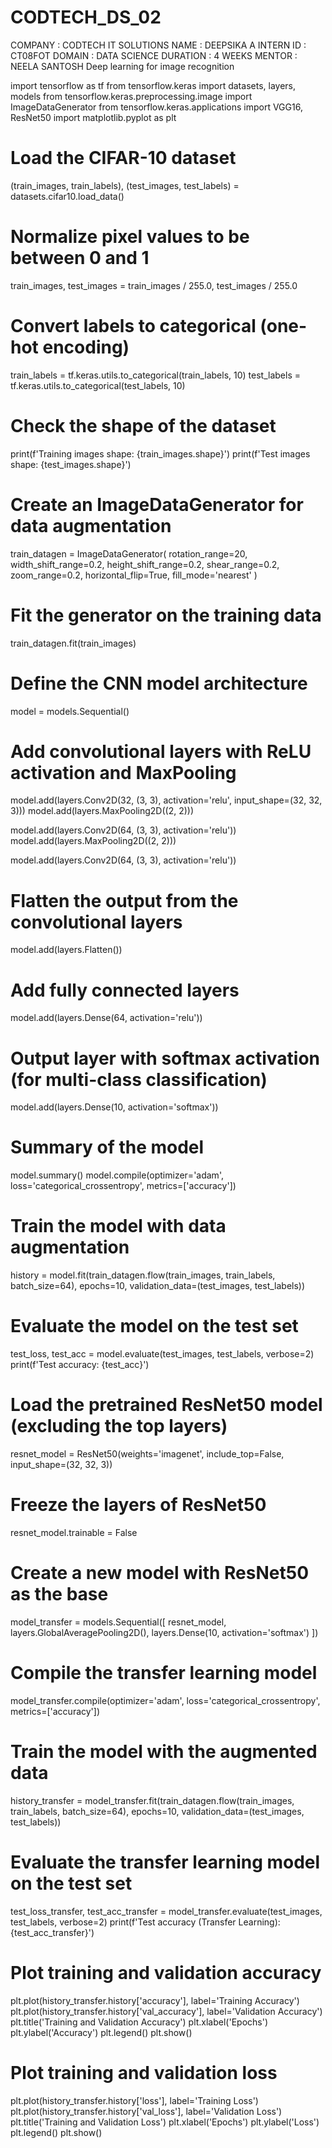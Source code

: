 # CODTECH_DS_02
COMPANY   : CODTECH IT SOLUTIONS
NAME      : DEEPSIKA A
INTERN ID : CT08FOT
DOMAIN    : DATA SCIENCE 
DURATION  : 4 WEEKS
MENTOR    : NEELA SANTOSH
Deep learning for image recognition

import tensorflow as tf
from tensorflow.keras import datasets, layers, models
from tensorflow.keras.preprocessing.image import ImageDataGenerator
from tensorflow.keras.applications import VGG16, ResNet50
import matplotlib.pyplot as plt
# Load the CIFAR-10 dataset
(train_images, train_labels), (test_images, test_labels) = datasets.cifar10.load_data()

# Normalize pixel values to be between 0 and 1
train_images, test_images = train_images / 255.0, test_images / 255.0

# Convert labels to categorical (one-hot encoding)
train_labels = tf.keras.utils.to_categorical(train_labels, 10)
test_labels = tf.keras.utils.to_categorical(test_labels, 10)

# Check the shape of the dataset
print(f'Training images shape: {train_images.shape}')
print(f'Test images shape: {test_images.shape}')
# Create an ImageDataGenerator for data augmentation
train_datagen = ImageDataGenerator(
    rotation_range=20, 
    width_shift_range=0.2, 
    height_shift_range=0.2, 
    shear_range=0.2, 
    zoom_range=0.2, 
    horizontal_flip=True, 
    fill_mode='nearest'
)

# Fit the generator on the training data
train_datagen.fit(train_images)
# Define the CNN model architecture
model = models.Sequential()

# Add convolutional layers with ReLU activation and MaxPooling
model.add(layers.Conv2D(32, (3, 3), activation='relu', input_shape=(32, 32, 3)))
model.add(layers.MaxPooling2D((2, 2)))

model.add(layers.Conv2D(64, (3, 3), activation='relu'))
model.add(layers.MaxPooling2D((2, 2)))

model.add(layers.Conv2D(64, (3, 3), activation='relu'))

# Flatten the output from the convolutional layers
model.add(layers.Flatten())

# Add fully connected layers
model.add(layers.Dense(64, activation='relu'))

# Output layer with softmax activation (for multi-class classification)
model.add(layers.Dense(10, activation='softmax'))

# Summary of the model
model.summary()
model.compile(optimizer='adam', 
              loss='categorical_crossentropy', 
              metrics=['accuracy'])
# Train the model with data augmentation
history = model.fit(train_datagen.flow(train_images, train_labels, batch_size=64),
                    epochs=10,
                    validation_data=(test_images, test_labels))
# Evaluate the model on the test set
test_loss, test_acc = model.evaluate(test_images, test_labels, verbose=2)
print(f'Test accuracy: {test_acc}')
# Load the pretrained ResNet50 model (excluding the top layers)
resnet_model = ResNet50(weights='imagenet', include_top=False, input_shape=(32, 32, 3))

# Freeze the layers of ResNet50
resnet_model.trainable = False

# Create a new model with ResNet50 as the base
model_transfer = models.Sequential([
    resnet_model,
    layers.GlobalAveragePooling2D(),
    layers.Dense(10, activation='softmax')
])

# Compile the transfer learning model
model_transfer.compile(optimizer='adam',
                       loss='categorical_crossentropy',
                       metrics=['accuracy'])

# Train the model with the augmented data
history_transfer = model_transfer.fit(train_datagen.flow(train_images, train_labels, batch_size=64),
                                      epochs=10,
                                      validation_data=(test_images, test_labels))
# Evaluate the transfer learning model on the test set
test_loss_transfer, test_acc_transfer = model_transfer.evaluate(test_images, test_labels, verbose=2)
print(f'Test accuracy (Transfer Learning): {test_acc_transfer}')
# Plot training and validation accuracy
plt.plot(history_transfer.history['accuracy'], label='Training Accuracy')
plt.plot(history_transfer.history['val_accuracy'], label='Validation Accuracy')
plt.title('Training and Validation Accuracy')
plt.xlabel('Epochs')
plt.ylabel('Accuracy')
plt.legend()
plt.show()

# Plot training and validation loss
plt.plot(history_transfer.history['loss'], label='Training Loss')
plt.plot(history_transfer.history['val_loss'], label='Validation Loss')
plt.title('Training and Validation Loss')
plt.xlabel('Epochs')
plt.ylabel('Loss')
plt.legend()
plt.show()


